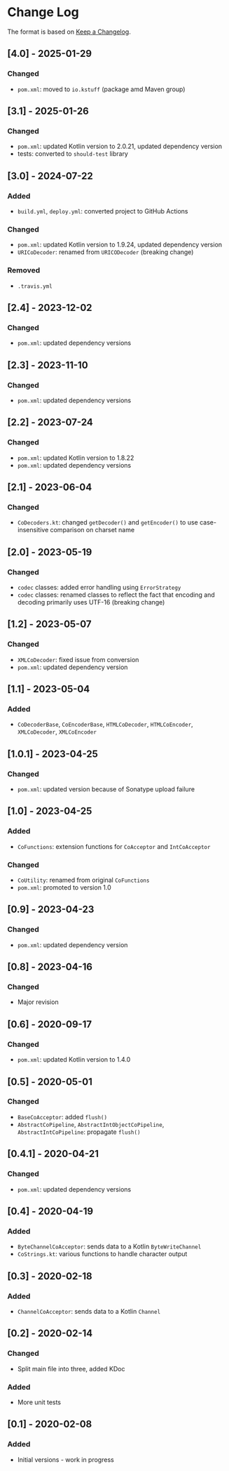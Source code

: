 # Change Log

The format is based on [Keep a Changelog](http://keepachangelog.com/).

## [4.0] - 2025-01-29
### Changed
- `pom.xml`: moved to `io.kstuff` (package amd Maven group)

## [3.1] - 2025-01-26
### Changed
- `pom.xml`: updated Kotlin version to 2.0.21, updated dependency version
- tests: converted to `should-test` library

## [3.0] - 2024-07-22
### Added
- `build.yml`, `deploy.yml`: converted project to GitHub Actions
### Changed
- `pom.xml`: updated Kotlin version to 1.9.24, updated dependency version
- `URICoDecoder`: renamed from `URICODecoder` (breaking change)
### Removed
- `.travis.yml`

## [2.4] - 2023-12-02
### Changed
- `pom.xml`: updated dependency versions

## [2.3] - 2023-11-10
### Changed
- `pom.xml`: updated dependency versions

## [2.2] - 2023-07-24
### Changed
- `pom.xml`: updated Kotlin version to 1.8.22
- `pom.xml`: updated dependency versions

## [2.1] - 2023-06-04
### Changed
- `CoDecoders.kt`: changed `getDecoder()` and `getEncoder()` to use case-insensitive comparison on charset name

## [2.0] - 2023-05-19
### Changed
- `codec` classes: added error handling using `ErrorStrategy`
- `codec` classes: renamed classes to reflect the fact that encoding and decoding primarily uses UTF-16
  (breaking change)

## [1.2] - 2023-05-07
### Changed
- `XMLCoDecoder`: fixed issue from conversion
- `pom.xml`: updated dependency version

## [1.1] - 2023-05-04
### Added
- `CoDecoderBase`, `CoEncoderBase`, `HTMLCoDecoder`, `HTMLCoEncoder`, `XMLCoDecoder`, `XMLCoEncoder`

## [1.0.1] - 2023-04-25
### Changed
- `pom.xml`: updated version because of Sonatype upload failure

## [1.0] - 2023-04-25
### Added
- `CoFunctions`: extension functions for `CoAcceptor` and `IntCoAcceptor`
### Changed
- `CoUtility`: renamed from original `CoFunctions`
- `pom.xml`: promoted to version 1.0

## [0.9] - 2023-04-23
### Changed
- `pom.xml`: updated dependency version

## [0.8] - 2023-04-16
### Changed
- Major revision

## [0.6] - 2020-09-17
### Changed
- `pom.xml`: updated Kotlin version to 1.4.0

## [0.5] - 2020-05-01
### Changed
- `BaseCoAcceptor`: added `flush()`
- `AbstractCoPipeline`, `AbstractIntObjectCoPipeline`, `AbstractIntCoPipeline`: propagate `flush()`

## [0.4.1] - 2020-04-21
### Changed
- `pom.xml`: updated dependency versions

## [0.4] - 2020-04-19
### Added
- `ByteChannelCoAcceptor`: sends data to a Kotlin `ByteWriteChannel`
- `CoStrings.kt`: various functions to handle character output

## [0.3] - 2020-02-18
### Added
- `ChannelCoAcceptor`: sends data to a Kotlin `Channel`

## [0.2] - 2020-02-14
### Changed
- Split main file into three, added KDoc
### Added
- More unit tests

## [0.1] - 2020-02-08
### Added
- Initial versions - work in progress
